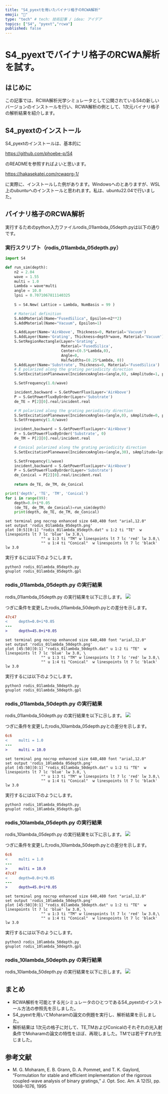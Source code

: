 ```yaml
---
title: "S4_pyextを用いたバイナリ格子のRCWA解析"
emoji: "🌈"
type: "tech" # tech: 技術記事 / idea: アイデア
topics: ["S4", "pyext","rcwa"]
published: false
---
```

# S4_pyextでバイナリ格子のRCWA解析を試す。
## はじめに
この記事では、RCWA解析光学シミュレータとして公開されているS4の新しいバージョンのインストールを行い、RCWA解析の例として、1次元バイナリ格子の解析結果を紹介します。
## S4_pyextのインストール
S4_pyextのインストールは、基本的に

https://github.com/phoebe-p/S4

のREADMEを参照すればよいと思います。

https://hakasekatei.com/rcwaprg-1/

に実際に、インストールした例があります。Windowsへのとありますが、WSL上のubuntuへのインストールと思われます。私は、ubuntu22.04で行いました。

## バイナリ格子のRCWA解析

実行するためのpython入力ファイルrodis_01lambda_05depth.pyは以下の通りです。
### 実行スクリプト（rodis_01lambda_05depth.py）
```py:rodis_01lambda_05depth.py
import S4

def run_sim(depth):
    n2 = 2.04
    wave = 1.55
    multi = 1.0
    Lambda = wave*multi
    angle = 10.0
    lpsi = 0.7071067811140325
	
    S = S4.New( Lattice = Lambda, NumBasis = 99 )

    # Material definition
    S.AddMaterial(Name="FusedSilica", Epsilon=n2**2)
    S.AddMaterial(Name="Vacuum", Epsilon=1)

    S.AddLayer(Name='AirAbove', Thickness=0, Material='Vacuum')
    S.AddLayer(Name='Grating', Thickness=depth*wave, Material='Vacuum')
    S.SetRegionRectangle(Layer='Grating',
                         Material='FusedSilica',
                         Center=(0.5*Lambda,0),
                         Angle=0,
                         Halfwidths=(0.25*Lambda, 0))
    S.AddLayer(Name='Substrate', Thickness=0, Material='FusedSilica')
    # E polarized along the grating periodicity direction
    S.SetExcitationPlanewave(IncidenceAngles=(angle,0), sAmplitude=1, pAmplitude=0)

    S.SetFrequency(1.0/wave)

    incident,backward = S.GetPowerFlux(Layer='AirAbove')
    P = S.GetPowerFluxByOrder(Layer='Substrate')
    de_TE = P[2][0].real/incident.real

    # M polarized along the grating periodicity direction
    S.SetExcitationPlanewave(IncidenceAngles=(angle,0), sAmplitude=0, pAmplitude=1)
    S.SetFrequency(1.0/wave)

    incident,backward = S.GetPowerFlux(Layer='AirAbove')
    P = S.GetPowerFluxByOrder('Substrate', 0)
    de_TM = P[2][0].real/incident.real

    # Conical polarized along the grating periodicity direction
    S.SetExcitationPlanewave(IncidenceAngles=(angle,30), sAmplitude=lpsi, pAmplitude=lpsi)

    S.SetFrequency(1/wave)
    incident,backward = S.GetPowerFlux(Layer='AirAbove')
    P = S.GetPowerFluxByOrder(Layer='Substrate')
    de_Conical = P[2][0].real/incident.real
    
    return de_TE, de_TM, de_Conical

print('depth', 'TE', 'TM', 'Conical')
for i in range(99):
    depth=0.0+i*0.05
    (de_TE, de_TM, de_Conical)=run_sim(depth)
    print(depth, de_TE, de_TM, de_Conical)

```

```gpl:rodis_01lambda_05depth.gpl
set terminal png nocrop enhanced size 640,480 font "arial,12.0" 
set output 'rodis_01lambda_05depth.png'
plot [0:5][0:1] "rodis_01lambda_05depth.dat" u 1:2 ti "TE"  w linespoints lt 7 lc 'blue' lw 3.0,\
	 			"" u 1:3 ti "TM" w linespoints lt 7 lc 'red' lw 3.0,\
				"" u 1:4 ti "Conical"  w linespoints lt 7 lc 'black' lw 3.0

```

実行するには以下のようにします。
```
python3 rodis_01lambda_05depth.py
gnuplot rodis_01lambda_05depth.gpl
```
### rodis_01lambda_05depth.py の実行結果
rodis_01lambda_05depth.py の実行結果を以下に示します。
![](/images/Moharum_1995/rodis_01lambda_05depth.png)

つぎに条件を変更したrodis_01lambda_50depth.pyとの差分を示します。

```diff py:rodis_01lambda_05depth.py, rodis_01lambda_50depth.py
47c47
<     depth=0.0+i*0.05
---
>     depth=45.0+i*0.05
```
```txt: rodis_01lambda_50depth.gpl
set terminal png nocrop enhanced size 640,480 font "arial,12.0" 
set output 'rodis_01lambda_50depth.png'
plot [45:50][0:1] "rodis_01lambda_50depth.dat" u 1:2 ti "TE"  w linespoints lt 7 lc 'blue' lw 3.0, \
	 			"" u 1:3 ti "TM" w linespoints lt 7 lc 'red' lw 3.0,\
				"" u 1:4 ti "Conical"  w linespoints lt 7 lc 'black' lw 3.0
```
実行するには以下のようにします。
```
python3 rodis_01lambda_50depth.py
gnuplot rodis_01lambda_50depth.gpl
```
### rodis_01lambda_50depth.py の実行結果
rodis_01lambda_50depth.py の実行結果を以下に示します。
![](/images/Moharum_1995/rodis_01lambda_50depth.png)

つぎに条件を変更したrodis_10lambda_05depth.pyとの差分を示します。

```diff py:rodis_01lambda_05depth.py rodis_10lambda_05depth.py 
6c6
<     multi = 1.0
---
>     multi = 10.0

```
```txt: rodis_10lambda_05depth.gpl
set terminal png nocrop enhanced size 640,480 font "arial,12.0" 
set output 'rodis_10lambda_05depth.png'
plot [45:50][0:1] "rodis_01lambda_50depth.dat" u 1:2 ti "TE"  w linespoints lt 7 lc 'blue' lw 3.0, \
	 			"" u 1:3 ti "TM" w linespoints lt 7 lc 'red' lw 3.0,\
				"" u 1:4 ti "Conical"  w linespoints lt 7 lc 'black' lw 3.0
```
実行するには以下のようにします。
```
python3 rodis_10lambda_05depth.py
gnuplot rodis_10lambda_05depth.gpl
```
### rodis_10lambda_05depth.py の実行結果
rodis_10lambda_05depth.py の実行結果を以下に示します。
![](/images/Moharum_1995/rodis_10lambda_05depth.png)

つぎに条件を変更したrodis_10lambda_50depth.pyとの差分を示します。

```diff py:rodis_01lambda_05depth.py rodis_10lambda_50depth.py 
6c6
<     multi = 1.0
---
>     multi = 10.0
47c47
<     depth=0.0+i*0.05
---
>     depth=45.0+i*0.05

```
```txt: rodis_10lambda_50depth.gpl
set terminal png nocrop enhanced size 640,480 font "arial,12.0" 
set output 'rodis_10lambda_50depth.png'
plot [45:50][0:1] "rodis_01lambda_50depth.dat" u 1:2 ti "TE"  w linespoints lt 7 lc 'blue' lw 3.0, \
	 			"" u 1:3 ti "TM" w linespoints lt 7 lc 'red' lw 3.0,\
				"" u 1:4 ti "Conical"  w linespoints lt 7 lc 'black' lw 3.0
```
実行するには以下のようにします。
```
python3 rodis_10lambda_50depth.py
gnuplot rodis_10lambda_50depth.gpl
```
### rodis_10lambda_50depth.py の実行結果
rodis_10lambda_50depth.py の実行結果を以下に示します。
![](/images/Moharum_1995/rodis_10lambda_50depth.png)

## まとめ
- RCWA解析を可能とする光シミュレータのひとつであるS4_pyextのインストール方法の参照先を示しました。
- S4_pyextを用いてMoharamの論文の例題を実行し、解析結果を示しました。
- 解析結果は 1次元の格子に対して、TE,TMおよびConicalのそれぞれの光入射条件でMoharamの論文の特性をほぼ、再現しました。TMでは若干ずれが生じました。

  
## 参考文献
- M. G. Moharam, E. B. Grann, D. A. Pommet, and T. K. Gaylord, “Formulation for stable and eﬃcient implementation of the rigorous coupled-wave analysis of binary gratings,” J. Opt. Soc. Am. A 12(5), pp. 1068–1076, 1995